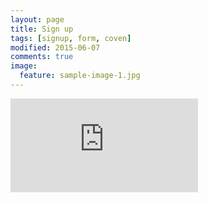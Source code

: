 ```yaml
---
layout: page
title: Sign up
tags: [signup, form, coven]
modified: 2015-06-07
comments: true
image:
  feature: sample-image-1.jpg
---
```


<iframe src="https://docs.google.com/forms/d/1lyWzTMrheemCLxjI_3l1AShb2MN_aQOW-UHgPC_FGlg/viewform?embedded=true" frameborder="0" marginheight="0" marginwidth="0" id="signup">Loading sign-up...</iframe>
